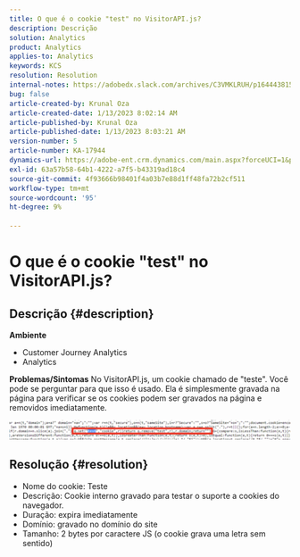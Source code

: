 ```yaml
---
title: O que é o cookie "test" no VisitorAPI.js?
description: Descrição
solution: Analytics
product: Analytics
applies-to: Analytics
keywords: KCS
resolution: Resolution
internal-notes: https://adobedx.slack.com/archives/C3VMKLRUH/p1644438152582239
bug: false
article-created-by: Krunal Oza
article-created-date: 1/13/2023 8:02:14 AM
article-published-by: Krunal Oza
article-published-date: 1/13/2023 8:03:21 AM
version-number: 5
article-number: KA-17944
dynamics-url: https://adobe-ent.crm.dynamics.com/main.aspx?forceUCI=1&pagetype=entityrecord&etn=knowledgearticle&id=0b407392-1893-ed11-aad1-6045bd006793
exl-id: 63a57b58-64b1-4222-a7f5-b43319ad18c4
source-git-commit: 4f93666b98401f4a03b7e88d1ff48fa72b2cf511
workflow-type: tm+mt
source-wordcount: '95'
ht-degree: 9%

---
```


# O que é o cookie &quot;test&quot; no VisitorAPI.js?

## Descrição {#description}

<b>Ambiente</b>
- Customer Journey Analytics
- Analytics



<b>Problemas/Sintomas</b>
No VisitorAPI.js, um cookie chamado de &quot;teste&quot;. Você pode se perguntar para que isso é usado. Ela é simplesmente gravada na página para verificar se os cookies podem ser gravados na página e removidos imediatamente.

![](assets/___0c407392-1893-ed11-aad1-6045bd006793___.png)


## Resolução {#resolution}


- Nome do cookie: Teste
- Descrição: Cookie interno gravado para testar o suporte a cookies do navegador.
- Duração: expira imediatamente
- Domínio: gravado no domínio do site
- Tamanho: 2 bytes por caractere JS (o cookie grava uma letra sem sentido)
